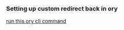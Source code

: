 ### Setting up custom redirect back in ory

[run this ory cli command](https://www.ory.sh/docs/troubleshooting/troubleshooting-social-sign-in#oryapiscom-doesnt-work-as-authorized-redirect-uri)